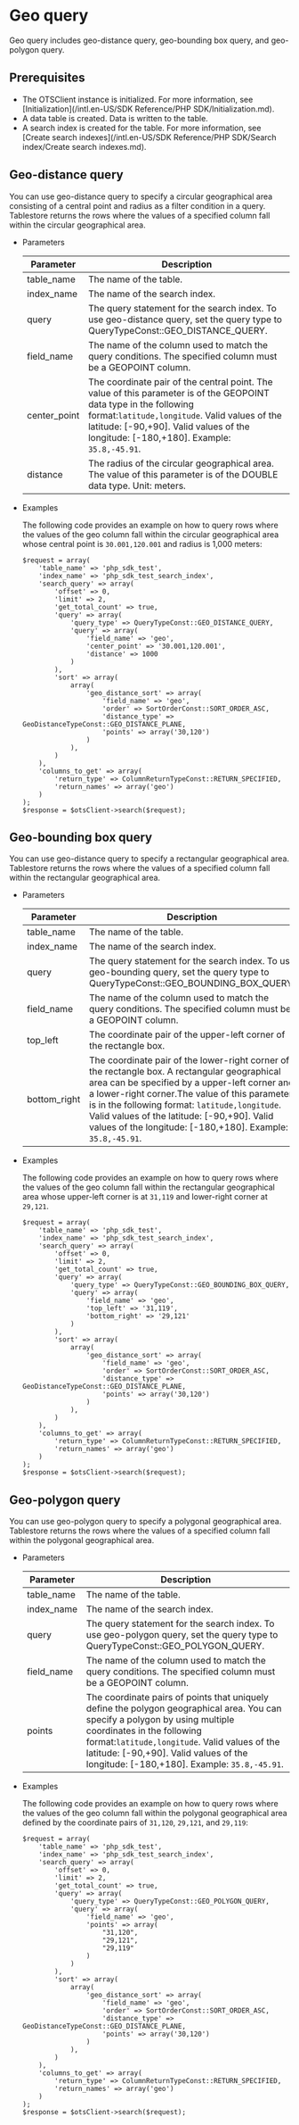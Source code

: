 # Geo query

Geo query includes geo-distance query, geo-bounding box query, and geo-polygon query.

## Prerequisites

-   The OTSClient instance is initialized. For more information, see [Initialization](/intl.en-US/SDK Reference/PHP SDK/Initialization.md).
-   A data table is created. Data is written to the table.
-   A search index is created for the table. For more information, see [Create search indexes](/intl.en-US/SDK Reference/PHP SDK/Search index/Create search indexes.md).

## Geo-distance query

You can use geo-distance query to specify a circular geographical area consisting of a central point and radius as a filter condition in a query. Tablestore returns the rows where the values of a specified column fall within the circular geographical area.

-   Parameters

    |Parameter|Description|
    |---------|-----------|
    |table\_name|The name of the table.|
    |index\_name|The name of the search index.|
    |query|The query statement for the search index. To use geo-distance query, set the query type to QueryTypeConst::GEO\_DISTANCE\_QUERY.|
    |field\_name|The name of the column used to match the query conditions. The specified column must be a GEOPOINT column.|
    |center\_point|The coordinate pair of the central point. The value of this parameter is of the GEOPOINT data type in the following format:`latitude,longitude`. Valid values of the latitude: \[-90,+90\]. Valid values of the longitude: \[-180,+180\]. Example: `35.8,-45.91`. |
    |distance|The radius of the circular geographical area. The value of this parameter is of the DOUBLE data type. Unit: meters.|

-   Examples

    The following code provides an example on how to query rows where the values of the geo column fall within the circular geographical area whose central point is `30.001,120.001` and radius is 1,000 meters:

    ```
    $request = array(
        'table_name' => 'php_sdk_test',
        'index_name' => 'php_sdk_test_search_index',
        'search_query' => array(
            'offset' => 0,
            'limit' => 2,
            'get_total_count' => true,
            'query' => array(
                'query_type' => QueryTypeConst::GEO_DISTANCE_QUERY,
                'query' => array(
                    'field_name' => 'geo',
                    'center_point' => '30.001,120.001',
                    'distance' => 1000
                )
            ),
            'sort' => array(
                array(
                    'geo_distance_sort' => array(
                        'field_name' => 'geo',
                        'order' => SortOrderConst::SORT_ORDER_ASC,
                        'distance_type' => GeoDistanceTypeConst::GEO_DISTANCE_PLANE,
                        'points' => array('30,120')
                    )
                ),
            )
        ),
        'columns_to_get' => array(
            'return_type' => ColumnReturnTypeConst::RETURN_SPECIFIED,
            'return_names' => array('geo')
        )
    );
    $response = $otsClient->search($request);
    ```


## Geo-bounding box query

You can use geo-distance query to specify a rectangular geographical area. Tablestore returns the rows where the values of a specified column fall within the rectangular geographical area.

-   Parameters

    |Parameter|Description|
    |---------|-----------|
    |table\_name|The name of the table.|
    |index\_name|The name of the search index.|
    |query|The query statement for the search index. To use geo-bounding query, set the query type to QueryTypeConst::GEO\_BOUNDING\_BOX\_QUERY.|
    |field\_name|The name of the column used to match the query conditions. The specified column must be a GEOPOINT column.|
    |top\_left|The coordinate pair of the upper-left corner of the rectangle box.|
    |bottom\_right|The coordinate pair of the lower-right corner of the rectangle box. A rectangular geographical area can be specified by a upper-left corner and a lower-right corner.The value of this parameter is in the following format: `latitude,longitude`. Valid values of the latitude: \[-90,+90\]. Valid values of the longitude: \[-180,+180\]. Example: `35.8,-45.91`. |

-   Examples

    The following code provides an example on how to query rows where the values of the geo column fall within the rectangular geographical area whose upper-left corner is at `31,119` and lower-right corner at `29,121`.

    ```
    $request = array(
        'table_name' => 'php_sdk_test',
        'index_name' => 'php_sdk_test_search_index',
        'search_query' => array(
            'offset' => 0,
            'limit' => 2,
            'get_total_count' => true,
            'query' => array(
                'query_type' => QueryTypeConst::GEO_BOUNDING_BOX_QUERY,
                'query' => array(
                    'field_name' => 'geo',
                    'top_left' => '31,119',
                    'bottom_right' => '29,121'
                )
            ),
            'sort' => array(
                array(
                    'geo_distance_sort' => array(
                        'field_name' => 'geo',
                        'order' => SortOrderConst::SORT_ORDER_ASC,
                        'distance_type' => GeoDistanceTypeConst::GEO_DISTANCE_PLANE,
                        'points' => array('30,120')
                    )
                ),
            )
        ),
        'columns_to_get' => array(
            'return_type' => ColumnReturnTypeConst::RETURN_SPECIFIED,
            'return_names' => array('geo')
        )
    );
    $response = $otsClient->search($request);
    ```


## Geo-polygon query

You can use geo-polygon query to specify a polygonal geographical area. Tablestore returns the rows where the values of a specified column fall within the polygonal geographical area.

-   Parameters

    |Parameter|Description|
    |---------|-----------|
    |table\_name|The name of the table.|
    |index\_name|The name of the search index.|
    |query|The query statement for the search index. To use geo-polygon query, set the query type to QueryTypeConst::GEO\_POLYGON\_QUERY.|
    |field\_name|The name of the column used to match the query conditions. The specified column must be a GEOPOINT column.|
    |points|The coordinate pairs of points that uniquely define the polygon geographical area. You can specify a polygon by using multiple coordinates in the following format:`latitude,longitude`. Valid values of the latitude: \[-90,+90\]. Valid values of the longitude: \[-180,+180\]. Example: `35.8,-45.91`. |

-   Examples

    The following code provides an example on how to query rows where the values of the geo column fall within the polygonal geographical area defined by the coordinate pairs of `31,120`, `29,121`, and `29,119`:

    ```
    $request = array(
        'table_name' => 'php_sdk_test',
        'index_name' => 'php_sdk_test_search_index',
        'search_query' => array(
            'offset' => 0,
            'limit' => 2,
            'get_total_count' => true,
            'query' => array(
                'query_type' => QueryTypeConst::GEO_POLYGON_QUERY,
                'query' => array(
                    'field_name' => 'geo',
                    'points' => array(
                        "31,120",
                        "29,121",
                        "29,119"
                    )
                )
            ),
            'sort' => array(
                array(
                    'geo_distance_sort' => array(
                        'field_name' => 'geo',
                        'order' => SortOrderConst::SORT_ORDER_ASC,
                        'distance_type' => GeoDistanceTypeConst::GEO_DISTANCE_PLANE,
                        'points' => array('30,120')
                    )
                ),
            )
        ),
        'columns_to_get' => array(
            'return_type' => ColumnReturnTypeConst::RETURN_SPECIFIED,
            'return_names' => array('geo')
        )
    );
    $response = $otsClient->search($request);
    ```


